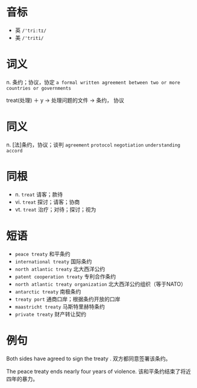 # 音标

- 英 `/'triːtɪ/`
- 美 `/'triti/`

# 词义

n. 条约；协议，协定
`a formal written agreement between two or more countries or governments`



treat(处理) ＋ y → 处理问题的文件 → 条约， 协议

# 同义

n. [法]条约，协议；谈判
`agreement` `protocol` `negotiation` `understanding` `accord`

# 同根

- n. `treat` 请客；款待
- vi. `treat` 探讨；请客；协商
- vt. `treat` 治疗；对待；探讨；视为

# 短语

- `peace treaty` 和平条约
- `international treaty` 国际条约
- `north atlantic treaty` 北大西洋公约
- `patent cooperation treaty` 专利合作条约
- `north atlantic treaty organization` 北大西洋公约组织（等于NATO）
- `antarctic treaty` 南极条约
- `treaty port` 通商口岸；根据条约开放的口岸
- `maastricht treaty` 马斯特里赫特条约
- `private treaty` 财产转让契约

# 例句

Both sides have agreed to sign the treaty .
双方都同意签署该条约。

The peace treaty ends nearly four years of violence.
该和平条约结束了将近四年的暴力。


